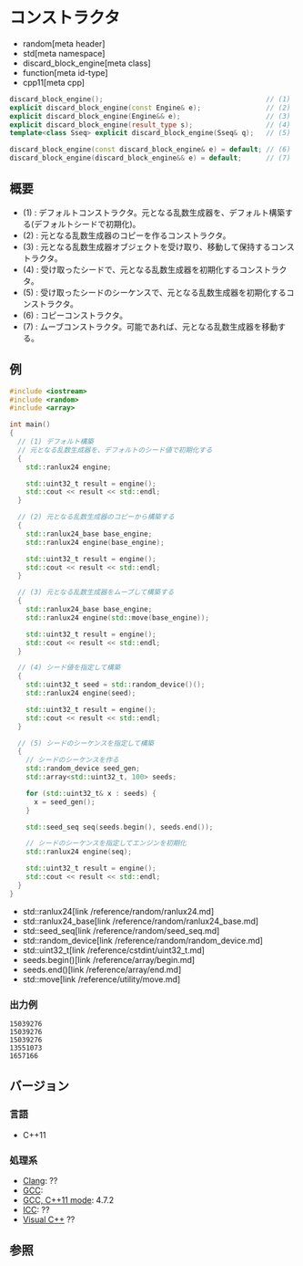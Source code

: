 # コンストラクタ
* random[meta header]
* std[meta namespace]
* discard_block_engine[meta class]
* function[meta id-type]
* cpp11[meta cpp]

```cpp
discard_block_engine();                                        // (1)
explicit discard_block_engine(const Engine& e);                // (2)
explicit discard_block_engine(Engine&& e);                     // (3)
explicit discard_block_engine(result_type s);                  // (4)
template<class Sseq> explicit discard_block_engine(Sseq& q);   // (5)

discard_block_engine(const discard_block_engine& e) = default; // (6)
discard_block_engine(discard_block_engine&& e) = default;      // (7)
```

## 概要
- (1) : デフォルトコンストラクタ。元となる乱数生成器を、デフォルト構築する(デフォルトシードで初期化)。
- (2) : 元となる乱数生成器のコピーを作るコンストラクタ。
- (3) : 元となる乱数生成器オブジェクトを受け取り、移動して保持するコンストラクタ。
- (4) : 受け取ったシードで、元となる乱数生成器を初期化するコンストラクタ。
- (5) : 受け取ったシードのシーケンスで、元となる乱数生成器を初期化するコンストラクタ。
- (6) : コピーコンストラクタ。
- (7) : ムーブコンストラクタ。可能であれば、元となる乱数生成器を移動する。


## 例
```cpp example
#include <iostream>
#include <random>
#include <array>

int main()
{
  // (1) デフォルト構築
  // 元となる乱数生成器を、デフォルトのシード値で初期化する
  {
    std::ranlux24 engine;

    std::uint32_t result = engine();
    std::cout << result << std::endl;
  }

  // (2) 元となる乱数生成器のコピーから構築する
  {
    std::ranlux24_base base_engine;
    std::ranlux24 engine(base_engine);

    std::uint32_t result = engine();
    std::cout << result << std::endl;
  }

  // (3) 元となる乱数生成器をムーブして構築する
  {
    std::ranlux24_base base_engine;
    std::ranlux24 engine(std::move(base_engine));

    std::uint32_t result = engine();
    std::cout << result << std::endl;
  }

  // (4) シード値を指定して構築
  {
    std::uint32_t seed = std::random_device()();
    std::ranlux24 engine(seed);

    std::uint32_t result = engine();
    std::cout << result << std::endl;
  }

  // (5) シードのシーケンスを指定して構築
  {
    // シードのシーケンスを作る
    std::random_device seed_gen;
    std::array<std::uint32_t, 100> seeds;

    for (std::uint32_t& x : seeds) {
      x = seed_gen();
    }

    std::seed_seq seq(seeds.begin(), seeds.end());

    // シードのシーケンスを指定してエンジンを初期化
    std::ranlux24 engine(seq);

    std::uint32_t result = engine();
    std::cout << result << std::endl;
  }
}
```
* std::ranlux24[link /reference/random/ranlux24.md]
* std::ranlux24_base[link /reference/random/ranlux24_base.md]
* std::seed_seq[link /reference/random/seed_seq.md]
* std::random_device[link /reference/random/random_device.md]
* std::uint32_t[link /reference/cstdint/uint32_t.md]
* seeds.begin()[link /reference/array/begin.md]
* seeds.end()[link /reference/array/end.md]
* std::move[link /reference/utility/move.md]

### 出力例
```
15039276
15039276
15039276
13551073
1657166
```

## バージョン
### 言語
- C++11

### 処理系
- [Clang](/implementation.md#clang): ??
- [GCC](/implementation.md#gcc): 
- [GCC, C++11 mode](/implementation.md#gcc): 4.7.2
- [ICC](/implementation.md#icc): ??
- [Visual C++](/implementation.md#visual_cpp) ??


## 参照


